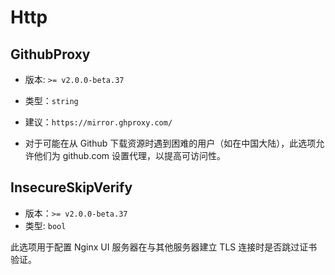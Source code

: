 # Http

## GithubProxy
- 版本: `>= v2.0.0-beta.37`
- 类型：`string`
- 建议：`https://mirror.ghproxy.com/`

- 对于可能在从 Github 下载资源时遇到困难的用户（如在中国大陆），此选项允许他们为 github.com 设置代理，以提高可访问性。

## InsecureSkipVerify

- 版本：`>= v2.0.0-beta.37`
- 类型: `bool`

此选项用于配置 Nginx UI 服务器在与其他服务器建立 TLS 连接时是否跳过证书验证。
